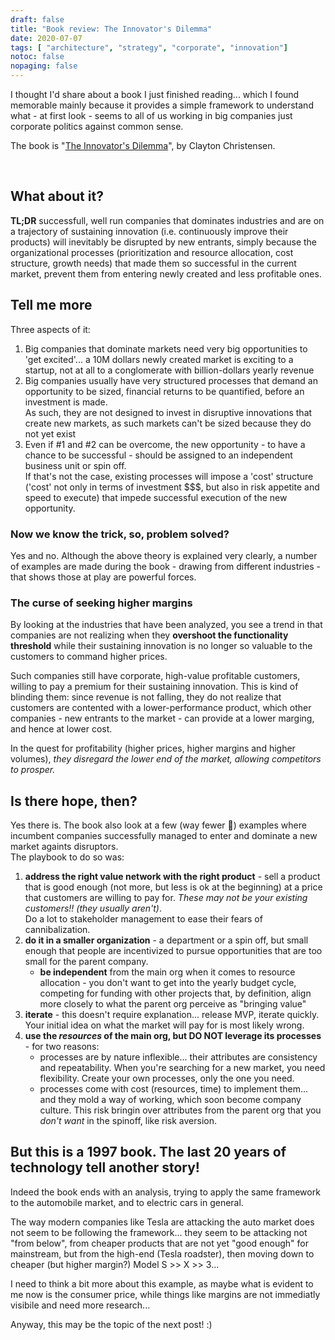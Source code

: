 ```yaml
---
draft: false
title: "Book review: The Innovator's Dilemma"
date: 2020-07-07
tags: [ "architecture", "strategy", "corporate", "innovation"]
notoc: false
nopaging: false
---
```


I thought I'd share about a book I just finished reading... which I found memorable mainly because it provides a simple framework to understand what - at first look - seems to all of us working in big companies just corporate politics against common sense.

The book is "[The Innovator's Dilemma](https://books.google.ca/books/about/The_Innovator_s_Dilemma.html?id=SIexi_qgq2gC)", by Clayton Christensen.

<script type="text/javascript" src="//books.google.com/books/previewlib.js"></script>
<script type="text/javascript">
GBS_insertEmbeddedViewer('ISBN:0875845851',300,480);
</script> 

<br/>

## What about it? 

**TL;DR** successfull, well run companies that dominates industries and are on a trajectory of sustaining innovation (i.e. continuously improve their products) will inevitably be disrupted by new entrants, simply because the organizational processes (prioritization and resource allocation, cost structure, growth needs) that made them so successful in the current market, prevent them from entering newly created and less profitable ones.

## Tell me more

Three aspects of it:

1. Big companies that dominate markets need very big opportunities to 'get excited'... a 10M dollars newly created market is exciting to a startup, not at all to a conglomerate with billion-dollars yearly revenue
2. Big companies usually have very structured processes that demand an opportunity to be sized, financial returns to be quantified, before an investment is made.  
As such, they are not designed to invest in disruptive innovations that create new markets, as such markets can't be sized because they do not yet exist 
3. Even if #1 and #2 can be overcome, the new opportunity - to have a chance to be successful - should be assigned to an independent business unit or spin off.  
If that's not the case, existing processes will impose a 'cost' structure ('cost' not only in terms of investment $$$, but also in risk appetite and speed to execute) that impede successful execution of the new opportunity.

### Now we know the trick, so, problem solved?

Yes and no. Although the above theory is explained very clearly, a number of examples are made during the book - drawing from different industries - that shows those at play are powerful forces.

### The curse of seeking higher margins

By looking at the industries that have been analyzed, you see a trend in that companies are not realizing when they **overshoot the functionality threshold** while their sustaining innovation is no longer so valuable to the customers to command higher prices. 

Such companies still have corporate, high-value profitable customers, willing to pay a premium for their sustaining innovation. This is kind of blinding them: since revenue is not falling, they do not realize that customers are contented with a lower-performance product, which other companies - new entrants to the market - can provide at a lower marging, and hence at lower cost.

In the quest for profitability (higher prices, higher margins and higher volumes), _they disregard the lower end of the market, allowing competitors to prosper._

## Is there hope, then?

Yes there is. The book also look at a few (way fewer 🙂) examples where incumbent companies successfully managed to enter and dominate a new market againts disruptors.  
The playbook to do so was:

1. **address the right value network with the right product** - sell a product that is good enough (not more, but less is ok at the beginning) at a price that customers are willing to pay for. _These may not be your existing customers!! (they usually aren't)_.  
Do a lot to stakeholder management to ease their fears of cannibalization.
2. **do it in a smaller organization** - a department or a spin off, but small enough that people are incentivized to pursue opportunities that are too small for the parent company.
    - **be independent** from the main org when it comes to resource allocation - you don't want to get into the yearly budget cycle, competing for funding with other projects that, by definition, align more closely to what the parent org perceive as "bringing value" 
3. **iterate** - this doesn't require explanation... release MVP, iterate quickly. Your initial idea on what the market will pay for is most likely wrong.
4. **use the _resources_ of the main org, but DO NOT leverage its processes** - for two reasons:
    - processes are by nature inflexible... their attributes are consistency and repeatability. When you're searching for a new market, you need flexibility. Create your own processes, only the one you need.
    - processes come with cost (resources, time) to implement them... and they mold a way of working, which soon become company culture. This risk bringin over attributes from the parent org that you _don't want_ in the spinoff, like risk aversion.

## But this is a 1997 book. The last 20 years of technology tell another story!

Indeed the book ends with an analysis, trying to apply the same framework to the automobile market, and to electric cars in general.  

The way modern companies like Tesla are attacking the auto market does not seem to be following the framework... they seem to be attacking not "from below", from cheaper products that are not yet "good enough" for mainstream, but from the high-end (Tesla roadster), then moving down to cheaper (but higher margin?) Model S >> X >> 3...

I need to think a bit more about this example, as maybe what is evident to me now is the consumer price, while things like margins are not immediatly visibile and need more research...

Anyway, this may be the topic of the next post! :)